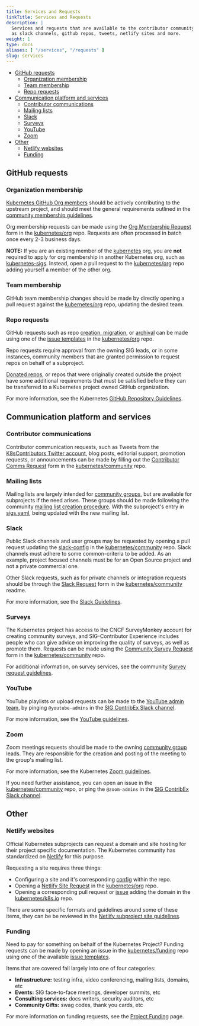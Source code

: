 ```yaml
---
title: Services and Requests
linkTitle: Services and Requests
description: |
  Services and requests that are available to the contributor community, such
  as slack channels, github repos, tweets, netlify sites and more.
weight: 1
type: docs
aliases: [ "/services", "/requests" ]
slug: services
---
```



- [GitHub requests](#github-requests)
  - [Organization membership](#organization-membership)
  - [Team membership](#team-membership)
  - [Repo requests](#repo-requests)
- [Communication platform and services](#communication-platform-and-services)
  - [Contributor communications](#contributor-communications)
  - [Mailing lists](#mailing-lists)
  - [Slack](#slack)
  - [Surveys](#surveys)
  - [YouTube](#youtube)
  - [Zoom](#zoom)
- [Other](#other)
  - [Netlify websites](#netlify-websites)
  - [Funding](#funding)

## GitHub requests

### Organization membership

[Kubernetes GitHub Org members] should be actively contributing to the upstream
project, and should meet the general requirements outlined in the
[community membership guidelines]. 

Org membership requests can be made using the [Org Membership Request] form in
the [kubernetes/org] repo. Requests are often processed in batch once every 2-3
business days.

**NOTE:** If you are an existing member of the [kubernetes] org, you are **not**
required to apply for org membership in another Kubernetes org, such as
[kubernetes-sigs]. Instead, open a pull request to the [kubernetes/org] repo
adding yourself a member of the other org.


[Kubernetes GitHub Org members]: https://git.k8s.io/community/community-membership.md
[community membership guidelines]: https://git.k8s.io/community/community-membership.md#member
[Org Membership Request]: https://github.com/kubernetes/org/issues/new?assignees=&labels=area%2Fgithub-membership&template=membership.yml&title=REQUEST%3A+New+membership+for+%3Cyour-GH-handle%3E



### Team membership

GitHub team membership changes should be made by directly opening a pull request
against the [kubernetes/org] repo, updating the desired team.



### Repo requests

GitHub requests such as repo [creation, migration], or [archival] can be made
using one of the [issue templates] in the [kubernetes/org] repo.

Repo requests require approval from the owning SIG leads, or in some instances,
community members that are granted permission to request repos on behalf of a
subproject.

[Donated repos], or repos that were originally created outside the project have
some additional requirements that must be satisfied before they can be transferred
to a Kubernetes project owned GitHub organization.

For more information, see the Kubernetes [GitHub Repository Guidelines].


[creation, migration]: https://github.com/kubernetes/org/issues/new?assignees=&labels=area%2Fgithub-repo&template=repo-create.md&title=
[archival]: https://github.com/kubernetes/org/issues/new?assignees=&labels=area%2Fgithub-repo&template=repo-archive.md&title=
[issue templates]: https://github.com/kubernetes/org/issues/new/choose
[Donated repos]: http://git.k8s.io/community/github-management/kubernetes-repositories.md#rules-for-donated-repositories
[GitHub Repository Guidelines]: http://git.k8s.io/community/github-management/kubernetes-repositories.md


## Communication platform and services

### Contributor communications

Contributor communication requests, such as Tweets from the [K8sContributors Twitter account](https://twitter.com/K8sContributors), blog
posts, editorial support, promotion requests, or announcements can be made by
filling out the [Contributor Comms Request] form in the [kubernetes/community]
repo.

[@k8scontributors]: https://twitter.com/k8scontributors
[Contributor Comms Request]: https://github.com/kubernetes/community/issues/new?labels=area%2Fcontributor-comms%2C+sig%2Fcontributor-experience&template=marketing-request.md&title=REQUEST%3A+New+communication+about+%3Ctopic%3E



### Mailing lists

Mailing lists are largely intended for [community groups][cg], but are available
for subprojects if the need arises. These groups should be made following the
community [mailing list creation procedure]. With the subproject's entry in
[sigs.yaml], being updated with the new mailing list.


[mailing list creation procedure]: https://git.k8s.io/community/communication/mailing-list-guidelines.md#mailing-list-creation
[sigs.yaml]: https://git.k8s.io/community/sigs.yaml



### Slack

Public Slack channels and user groups may be requested by opening a pull request
updating the [slack-config] in the [kubernetes/community] repo. Slack channels
must adhere to some common-criteria to be added. As an example, project focused
channels must be for an Open Source project and not a private commercial one.

Other Slack requests, such as for private channels or integration requests should
be through the [Slack Request] form in the [kubernetes/community] readme.

For more information, see the [Slack Guidelines].


[slack-config]: https://git.k8s.io/community/communication/slack-config
[Slack Request]: https://github.com/kubernetes/community/issues/new?assignees=&labels=area%2Fcommunity-management%2C+area%2Fslack-management%2C+sig%2Fcontributor-experience&template=slack-request.md&title=REQUEST%3A+New+Slack+%3C%5Bchannel%7Cusergroup%7Cbot%7Ctoken%7Cwebhook%5D%3E+%3C%5Bchannel%7Cusergroup%7Cbot%7Ctoken%7Cwebhook%5D+name%3E
[Slack Guidelines]: https://git.k8s.io/community/communication/slack-guidelines.md



### Surveys

The Kubernetes project has access to the CNCF SurveyMonkey account for creating
community surveys, and SIG-Contributor Experience includes people who can give
advice on improving the quality of surveys, as well as promote them. Requests
can be made using the [Community Survey Request] form in the [kubernetes/community]
repo.

For additional information, on survey services, see the community
[Survey request guidelines].

[Community Survey Request]: https://github.com/kubernetes/community/issues/new?labels=area%2Fcontributor-comms%2C+sig%2Fcontributor-experience&template=survey-request.md&title=SURVEY+REQUEST%3A+%3Ctopic%3E
[Survey request guidelines]: https://git.k8s.io/community/communication/requesting-survey.md



### YouTube

YouTube playlists or upload requests can be made to the [YouTube admin team], by
pinging `@youtube-admins` in the [SIG ContribEx Slack channel].

For more information, see the [YouTube guidelines].


[YouTube admin team]: https://git.k8s.io/community/communication/moderators.md#youtube-channel
[YouTube guidelines]: https://git.k8s.io/community/communication/youtube/youtube-guidelines.md



### Zoom

Zoom meetings requests should be made to the owning [community group][cg] leads.
They are responsible for the creation and posting of the meeting to the group's
mailing list.

For more information, see the Kubernetes [Zoom guidelines].

If you need further assistance, you can open an issue in the [kubernetes/community]
repo, or ping the `@zoom-admins` in the [SIG ContribEx Slack channel].

[Zoom guidelines]: https://git.k8s.io/community/communication/zoom-guidelines.md



## Other

### Netlify websites

Official Kubernetes subprojects can request a domain and site hosting for their
project specific documentation. The Kubernetes community has standardized on
[Netlify] for this purpose. 

Requesting a site requires three things:
- Configuring a site and it's corresponding [config] within the repo.
- Opening a [Netlify Site Request] in the [kubernetes/org] repo.
- Opening a corresponding pull request or [issue] adding the domain in the
  [kubernetes/k8s.io] repo.

There are some specific formats and guidelines around some of these items, they
can be be reviewed in the [Netlify subproject site guidelines].

[Netlify]: https://netlify.com
[config]: http://git.k8s.io/community/github-management/subproject-site-requests.md#example-netlify-configuration
[issue]: https://github.com/kubernetes/k8s.io/issues/new?assignees=&labels=wg%2Fk8s-infra%2C+area%2Fdns&template=dns-request.md&title=DNS+REQUEST%3A+%3Cyour-dns-record%3E
[Netlify Site Request]: https://github.com/kubernetes/org/issues/new?assignees=&labels=area%2Fgithub-integration&template=site-create.md&title=
[Netlify subproject site guidelines]: http://git.k8s.io/community/github-management/subproject-site-requests.md#subproject-domain-reques



### Funding

Need to pay for something on behalf of the Kubernetes Project? Funding requests
can be made by opening an issue in the [kubernetes/funding] repo using one of
the available [issue templates].

Items that are covered fall largely into one of four categories:
- **Infrastructure:** testing infra, video conferencing, mailing lists, domains,
  etc
- **Events:** SIG face-to-face meetings, developer summits, etc
- **Consulting services:** docs writers, security auditors, etc
- **Community Gifts:** swag codes, thank you cards, etc

For more information on funding requests, see the [Project Funding] page.

[kubernetes/funding]: https://github.com/kubernetes/funding
[issue templates]: https://github.com/kubernetes/funding/issues/new/choose
[Project Funding]: https://github.com/kubernetes/funding#project-funding



<!-- shared links -->
[cg]: /resources/community-groups
[kubernetes/community]: https://github.com/kubernetes/community
[kubernetes/org]: https://github.com/kubernetes/org
[kubernetes/k8s.io]: https://github.com/kubernetes/k8s.io
[kubernetes]: https://github.com/kubernetes
[kubernetes-sigs]: https://github.com/kubernetes-sigs
[SIG ContribEx Slack channel]: https://kubernetes.slack.com/messages/sig-contribex
